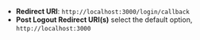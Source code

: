 * **Redirect URI**: `http://localhost:3000/login/callback`
* **Post Logout Redirect URI(s)** select the default option, `http://localhost:3000`
